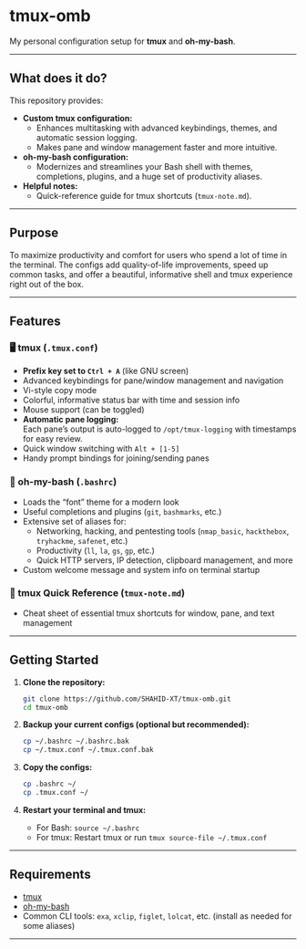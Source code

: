 # tmux-omb

My personal configuration setup for **tmux** and **oh-my-bash**.

---

## What does it do?

This repository provides:

- **Custom tmux configuration:**  
  - Enhances multitasking with advanced keybindings, themes, and automatic session logging.
  - Makes pane and window management faster and more intuitive.
- **oh-my-bash configuration:**  
  - Modernizes and streamlines your Bash shell with themes, completions, plugins, and a huge set of productivity aliases.
- **Helpful notes:**  
  - Quick-reference guide for tmux shortcuts (`tmux-note.md`).

---

## Purpose

To maximize productivity and comfort for users who spend a lot of time in the terminal. The configs add quality-of-life improvements, speed up common tasks, and offer a beautiful, informative shell and tmux experience right out of the box.

---

## Features

### 🖥️ tmux (`.tmux.conf`)
- **Prefix key set to `Ctrl + A`** (like GNU screen)
- Advanced keybindings for pane/window management and navigation
- Vi-style copy mode
- Colorful, informative status bar with time and session info
- Mouse support (can be toggled)
- **Automatic pane logging:**  
  Each pane’s output is auto-logged to `/opt/tmux-logging` with timestamps for easy review.
- Quick window switching with `Alt + [1-5]`
- Handy prompt bindings for joining/sending panes

### 🐚 oh-my-bash (`.bashrc`)
- Loads the “font” theme for a modern look
- Useful completions and plugins (`git`, `bashmarks`, etc.)
- Extensive set of aliases for:
  - Networking, hacking, and pentesting tools (`nmap_basic`, `hackthebox`, `tryhackme`, `safenet`, etc.)
  - Productivity (`ll`, `la`, `gs`, `gp`, etc.)
  - Quick HTTP servers, IP detection, clipboard management, and more
- Custom welcome message and system info on terminal startup

### 📝 tmux Quick Reference (`tmux-note.md`)
- Cheat sheet of essential tmux shortcuts for window, pane, and text management

---

## Getting Started

1. **Clone the repository:**
   ```bash
   git clone https://github.com/SHAHID-XT/tmux-omb.git
   cd tmux-omb
   ```

2. **Backup your current configs (optional but recommended):**
   ```bash
   cp ~/.bashrc ~/.bashrc.bak
   cp ~/.tmux.conf ~/.tmux.conf.bak
   ```

3. **Copy the configs:**
   ```bash
   cp .bashrc ~/
   cp .tmux.conf ~/
   ```

4. **Restart your terminal and tmux:**
   - For Bash: `source ~/.bashrc`
   - For tmux: Restart tmux or run `tmux source-file ~/.tmux.conf`

---

## Requirements

- [tmux](https://github.com/tmux/tmux)
- [oh-my-bash](https://github.com/ohmybash/oh-my-bash)
- Common CLI tools: `exa`, `xclip`, `figlet`, `lolcat`, etc. (install as needed for some aliases)

---
